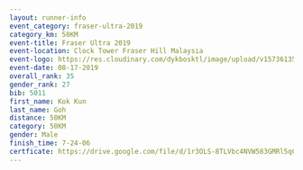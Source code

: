```yaml
---
layout: runner-info 
event_category: fraser-ultra-2019 
category_km: 50KM 
event-title: Fraser Ultra 2019 
event-location: Clock Tower Fraser Hill Malaysia 
event-logo: https://res.cloudinary.com/dykbosktl/image/upload/v1573613535/Logo/logo_mfst7w.jpg
event-date: 08-17-2019 
overall_rank: 35
gender_rank: 27
bib: 5011
first_name: Kok Kun
last_name: Goh
distance: 50KM
category: 50KM
gender: Male
finish_time: 7-24-06
certficate: https://drive.google.com/file/d/1r3OLS-8TLVbc4NVW583GMRl5qCGjeVnE/view?usp=sharing
---
```

